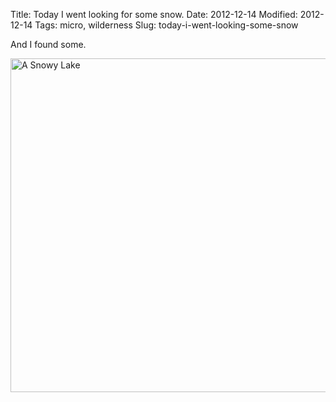 Title: Today I went looking for some snow.
Date: 2012-12-14
Modified: 2012-12-14
Tags: micro, wilderness
Slug: today-i-went-looking-some-snow

And I found some.

<a href="http://www.flickr.com/photos/pigmonkey/8273064067/" title="A Snowy Lake by Pig Monkey, on Flickr"><img src="https://farm9.staticflickr.com/8069/8273064067_3ae041454d_c.jpg" width="800" height="534" alt="A Snowy Lake"></a>
